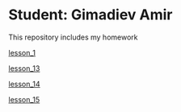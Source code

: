 # Student: Gimadiev Amir

This repository includes my homework

[lesson_1](https://Kserxs-23.github.io/GitHub/index.html "FirstLandingPage")


[lesson_13](https://Kserxs-23.github.io/lesson_13/index.html "PixelPerfect")

[lesson_14](https://Kserxs-23.github.io/lesson_14/index.html "Practise")

[lesson_15](https://Kserxs-23.github.io/урок15/index.html "hover")
